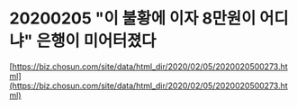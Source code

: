 # 20200205 "이 불황에 이자 8만원이 어디냐" 은행이 미어터졌다

[https://biz.chosun.com/site/data/html_dir/2020/02/05/2020020500273.html](https://biz.chosun.com/site/data/html_dir/2020/02/05/2020020500273.html)